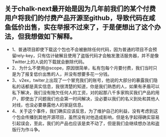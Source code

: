  ## 关于chalk-next最开始是因为几年前我们的某个付费用户将我们的付费产品开源至github，导致代码在咸鱼低价出售，实在举报不过来了，于是便想出了这个办法，但我想做如下解释。
 - 1、普通项目即使下载这个包也不会被删除任何代码，因为普通的项目不会预留rely-key，只有估计破解且使用了盗版代码才会触发激活服务器，并不是像Twitter上的人说的下载就会删除代码。
 - 2、为什么不使用@scope，原因很简单，私有包每个月要付费，我们当时只是为了报复低价出售的人，并没有想要多花一分钱。
 - 3、v2ex，twiter上出现了一个冒充我们的账号，他说的大部分的暴露我们隐私的话都是真实信息，我很清楚的知道，你是我们熟悉的人，如果有矛盾可以私下解决，我们没有拖欠任何人的工资，对的起那八千多家购买我们产品的用户，即使出了问题我们也会第一时间解决，没必要以我们的名义到处和其他人对线，也没必要暴露他人的家庭信息。
 - 4、关于这个事件，我们确实应该反思，为了维护自己的利益，没有考虑到这个包会传播到其他开源项目，虽然没有对他造成影响，但是名字起得确实容易引起误会，至此，我们的产品也应该是卖不动了，但是我们会继续想办法和盗版行为作斗争。
 
